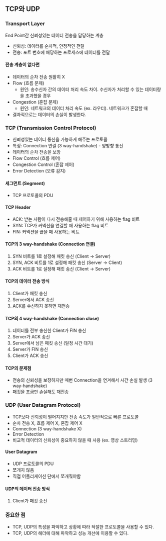 ## TCP와 UDP

### Transport Layer
End Point간 신뢰성있는 데이터 전송을 담당하는 계층
- 신뢰성: 데이터를 순차적, 안정적인 전달
- 전송: 포트 번호에 해당하는 프로세스에 데이터를 전달

#### 전송 계층이 없다면
- 데이터의 순차 전송 원활히 X
- Flow (흐름 문제)
  - 원인: 송수신자 간의 데이터 처리 속도 차이. 수신자가 처리할 수 있는 데이터량을 초과했을 경우
- Congestion (혼잡 문제)
  - 원인: 네트워크의 데이터 처리 속도 (ex. 라우터). 네트워크가 혼잡할 때
- 결과적으로는 데이터의 손실이 발생한다.

### TCP (Transmission Control Protocol)
- 신뢰성있는 데이터 통신을 가능하게 해주는 프로토콜
- 특징: Connection 연결 (3 way-handshake) - 양방향 통신
- 데이터의 순차 전송을 보장
- Flow Control (흐름 제어)
- Congestion Control (혼잡 제어)
- Error Detection (오류 감지)

#### 세그먼트 (Segment)
- TCP 프로토콜의 PDU 

#### TCP Header
- ACK: 받는 사람이 다시 전송해줄 때 제어하기 위해 사용하는 flag 비트
- SYN: TCP가 커넥션을 연결할 때 사용하는 flag 비트
- FIN: 커넥션을 끊을 때 사용하는 비트 

#### TCP의 3 way-handshake (Connection 연결)
1. SYN 비트를 1로 설정해 패킷 송신 (Client -> Server)
2. SYN, ACK 비트를 1로 설정해 패킷 송신 (Server -> Client)
3. ACK 비트를 1로 설정해 패킷 송신 (Client -> Server)

#### TCP의 데이터 전송 방식
1. Client가 패킷 송신
2. Server에서 ACK 송신
3. ACK를 수신하지 못하면 재전송

#### TCP의 4 way-handshake (Connection close)
1. 데이터를 전부 송신한 Client가 FIN 송신
2. Server가 ACK 송신
3. Server에서 남은 패킷 송신 (일정 시간 대기)
4. Server가 FIN 송신
5. Client가 ACK 송신

#### TCP의 문제점
- 전송의 신뢰성을 보장하지만 매번 Connection을 연겨해서 시간 손실 발생 (3 way-handshake)
- 패킷을 조금만 손실해도 재전송

### UDP (User Datagram Protocol)
- TCP보다 신뢰성이 떨어지지만 전송 속도가 일반적으로 빠른 프로토콜
- 순차 전송 X, 흐름 제어 X, 혼잡 제어 X
- Connection (3 way-handshake X)
- Error Detection
- 비교적 데이터의 신뢰성이 중요하지 않을 때 사용 (ex. 영상 스트리밍)

#### User Datagram 
- UDP 프로토콜의 PDU
- 쪼개지 않음
- 직접 어플리케이션 단에서 쪼개줘야함

#### UDP의 데이터 전송 방식
1. Client가 패킷 송신

### 중요한 점
- TCP, UDP의 특성을 파악하고 상황에 따라 적절한 프로토콜을 사용할 수 있다.
- TCP, UDP의 헤더에 대해 파악하고 성능 개선에 이용할 수 있다.
